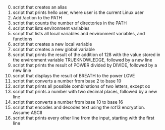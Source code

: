 0. script that creates an alias
1. script that prints hello user, where user is the current Linux user
2. Add /action to the PATH
3. script that counts the number of directories in the PATH
4. script that lists environment variables
5. script that lists all local variables and environment variables, and functions
6. script that creates a new local variable
7. script that creates a new global variable
8. script that prints the result of the addition of 128 with the value stored in the environment variable TRUEKNOWLEDGE, followed by a new line
9. script that prints the result of POWER divided by DIVIDE, followed by a new linie
10. script that displays the result of BREATH to the power LOVE
11. script that converts a number from base 2 to base 10
12. script that prints all possible combinations of two letters, except oo
13. script that prints a number with two decimal places, followed by a new line
14. script that converts a number from base 10 to base 16
15. script that encodes and decodes text using the rot13 encryption. Assume ASCII
16. script that prints every other line from the input, starting with the first line
